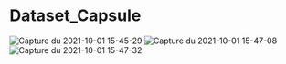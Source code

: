# Dataset_Capsule

![Capture du 2021-10-01 15-45-29](https://user-images.githubusercontent.com/16539991/135630329-6f3d0f27-9962-4dc2-94bb-3e3553bba6d7.png)
![Capture du 2021-10-01 15-47-08](https://user-images.githubusercontent.com/16539991/135630593-cd4ee5e0-87f3-45b5-81fd-a76f6eca6c83.png)
![Capture du 2021-10-01 15-47-32](https://user-images.githubusercontent.com/16539991/135630606-3b9ece16-b855-4693-b47a-708a43aa6100.png)
